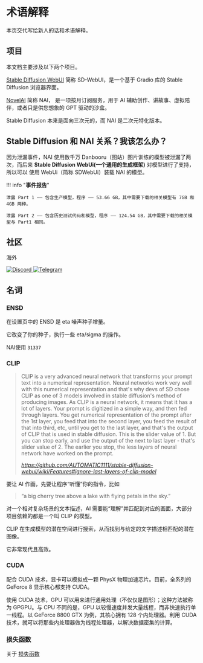 # 术语解释

<!--
Copyright (C)  2022  StableDiffusionBook.
    Permission is granted to copy, distribute and/or modify this document
    under the terms of the GNU Free Documentation License, Version 1.3
    or any later version published by the Free Software Foundation;
    with no Invariant Sections, no Front-Cover Texts, and no Back-Cover Texts.
    A copy of the license is included in the section entitled "GNU
    Free Documentation License".
-->

本页交代写给新人的话和术语解释。

## 项目

本文档主要涉及以下两个项目。


[Stable Diffusion WebUI](https://github.com/AUTOMATIC1111/stable-diffusion-webui) 简称 SD-WebUI，是一个基于 Gradio 库的 Stable Diffusion 浏览器界面。

[NovelAI](https://novelai.net/) 简称 NAI， 是一项按月订阅服务，用于 AI 辅助创作、讲故事、虚拟陪伴，或者只是供您想象的 GPT 驱动的沙盒。

Stable Diffusion 本来是面向三次元的，而 NAI 是二次元特化版本。





## Stable Diffusion 和 NAI 关系？我该怎么办？

因为泄漏事件，NAI 使用数千万 Danbooru（图站）图片训练的模型被泄漏了两次，而后来 **Stable Diffusion WebUi(一个通用的生成框架)** 对模型进行了支持，所以可以 使用 WebUi（简称 SDWebUi）装载 NAI 的模型。


!!! info "**事件报告**"

    泄露 Part 1 —— 包含生产模型，程序 —— 53.66 GB，其中需要下载的相关模型有 7GB 和 4GB 两种。

    泄露 Part 2 —— 包含历史测试代码和模型，程序 —— 124.54 GB，其中需要下载的相关模型与 Part1 相同。


## 社区

海外

<a href="https://discord.gg/vhsArSSA6K">
    <img src="https://img.shields.io/discord/1033769426216046622?color=blue&label=Discord_Ai%E7%BB%98%E7%94%BB%E4%B8%AD%E6%96%87%E7%BB%84" alt="Discord"/>
</a>   


<a href="https://t.me/StableDiffusion_CN">
    <img src="https://img.shields.io/badge/Telegram-Group-blue" alt="Telegram"/>
</a>

## 名词


### ENSD


在设置页中的 ENSD 是 eta 噪声种子增量。

它改变了你的种子，执行一些 eta/sigma 的操作。

NAI使用 `31337`


### CLIP

> CLIP is a very advanced neural network that transforms your prompt text into a numerical representation. Neural networks work very well with this numerical representation and that's why devs of SD chose CLIP as one of 3 models involved in stable diffusion's method of producing images. As CLIP is a neural network, it means that it has a lot of layers. Your prompt is digitized in a simple way, and then fed through layers. You get numerical representation of the prompt after the 1st layer, you feed that into the second layer, you feed the result of that into third, etc, until you get to the last layer, and that's the output of CLIP that is used in stable diffusion. This is the slider value of 1. But you can stop early, and use the output of the next to last layer - that's slider value of 2. The earlier you stop, the less layers of neural network have worked on the prompt.  
>   
> 
> *https://github.com/AUTOMATIC1111/stable-diffusion-webui/wiki/Features#ignore-last-layers-of-clip-model*


要让 AI 作画，先要让程序“听懂”你的指令，比如

> “a big cherry tree above a lake with flying petals in the sky.”

对一个相对复杂场景的文本描述，AI 需要能“理解”并匹配到对应的画面，大部分项目依赖的都是一个叫 CLIP 的模型。

CLIP 在生成模型的潜在空间进行搜索，从而找到与给定的文字描述相匹配的潜在图像。

它非常现代且高效。


### CUDA

配合 CUDA 技术，显卡可以模拟成一颗 PhysX 物理加速芯片。目前，全系列的 GeForce 8 显示核心都支持 CUDA。

使用 CUDA 技术，GPU 可以用来进行通用处理（不仅仅是图形）；这种方法被称为 GPGPU。与 CPU 不同的是，GPU 以较慢速度并发大量线程，而非快速执行单一线程。以 GeForce 8800 GTX 为例，其核心拥有 128 个内处理器。利用 CUDA 技术，就可以将那些内处理器做为线程处理器，以解决数据密集的计算。


### 损失函数

关于 [损失函数](https://fangkaipeng.com/?p=2056#header-id-16)

